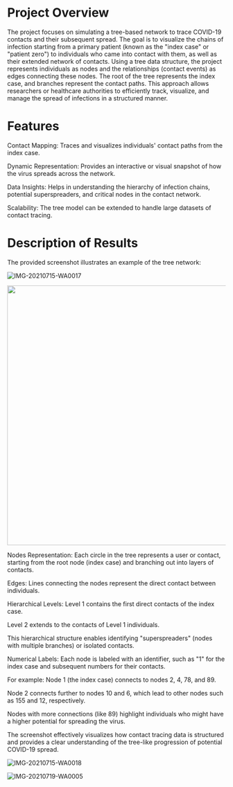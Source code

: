 # Project Overview #

The project focuses on simulating a tree-based network to trace COVID-19 contacts and their subsequent spread. The goal is to visualize the chains of infection starting from a primary patient (known as the "index case" or "patient zero") to individuals who came into contact with them, as well as their extended network of contacts.
Using a tree data structure, the project represents individuals as nodes and the relationships (contact events) as edges connecting these nodes. The root of the tree represents the index case, and branches represent the contact paths. This approach allows researchers or healthcare authorities to efficiently track, visualize, and manage the spread of infections in a structured manner.

# Features #

Contact Mapping: Traces and visualizes individuals' contact paths from the index case.

Dynamic Representation: Provides an interactive or visual snapshot of how the virus spreads across the network.

Data Insights: Helps in understanding the hierarchy of infection chains, potential superspreaders, and critical nodes in the contact network.

Scalability: The tree model can be extended to handle large datasets of contact tracing.


# Description of Results #
The provided screenshot illustrates an example of the tree network:

![IMG-20210715-WA0017](https://github.com/user-attachments/assets/d60c37e5-e480-4169-836b-b8001c908bd0)

<p float="left">
        <img src="https://github.com/user-attachments/assets/d60c37e5-e480-4169-836b-b8001c908bd0" width="600" height="600"/>
</p>


Nodes Representation: Each circle in the tree represents a user or contact, starting from the root node (index case) and branching out into layers of contacts.

Edges: Lines connecting the nodes represent the direct contact between individuals.

Hierarchical Levels:
Level 1 contains the first direct contacts of the index case.

Level 2 extends to the contacts of Level 1 individuals.

This hierarchical structure enables identifying "superspreaders" (nodes with multiple branches) or isolated contacts.



Numerical Labels: Each node is labeled with an identifier, such as "1" for the index case and subsequent numbers for their contacts. 

For example: Node 1 (the index case) connects to nodes 2, 4, 78, and 89.

Node 2 connects further to nodes 10 and 6, which lead to other nodes such as 155 and 12, respectively.

Nodes with more connections (like 89) highlight individuals who might have a higher potential for spreading the virus.

The screenshot effectively visualizes how contact tracing data is structured and provides a clear understanding of the tree-like progression of potential COVID-19 spread.


![IMG-20210715-WA0018](https://github.com/user-attachments/assets/a0a0860b-30d6-4602-a77b-3f7d93bda9e0)


![IMG-20210719-WA0005](https://github.com/user-attachments/assets/7098a89a-4858-403a-95dd-adcb5c4e500e)







